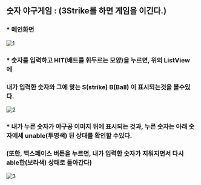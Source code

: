 ## 숫자 야구게임 : (3Strike를 하면 게임을 이긴다.)

### * 메인화면
![1](https://user-images.githubusercontent.com/37132897/154781739-5f7969c4-3d8d-49fc-9885-701b38769598.png)

### * 숫자를 입력하고 HIT(배트를 휘두르는 모양)을 누르면, 위의 ListView 에
###   내가 입력한 숫자와 그에 맞는 S(strike) B(Ball) 이 표시되는것을 볼수있다.
![2](https://user-images.githubusercontent.com/37132897/154781744-6524cb7d-f771-47d7-b61e-0927efd32b44.png)

### * 내가 누른 숫자가 야구공 이미지 위에 표시되는 것과, 누른 숫자는 아래 숫자에세 unable(투명색) 된 상태를 확인할 수있다.
###  (또한, 백스페이스 버튼을 누르면, 내가 입력한 숫자가 지워지면서 다시 able한(보라색) 상태로 돌아간다)
![3](https://user-images.githubusercontent.com/37132897/154781748-7c1dd2b4-8b16-412b-8626-7881006724e4.png)
